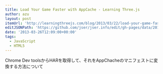 ```yaml
---
title: Load Your Game Faster with AppCache - Learning Three.js
author: azu
layout: post
itemUrl: 'http://learningthreejs.com/blog/2013/03/22/load-your-game-faster-with-appcache/'
editJSONPath: 'https://github.com/jser/jser.info/edit/gh-pages/data/2013/03/index.json'
date: '2013-03-26T12:09:00+00:00'
tags:
  - JavaScript
  - HTML5
---
```

Chrome Dev toolsからHARを取得して、それをAppChacheのマニフェストに変換する方法について
